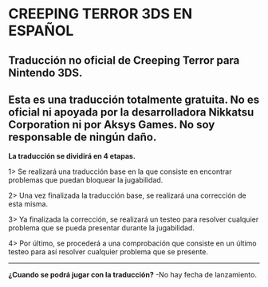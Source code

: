 # CREEPING TERROR 3DS EN ESPAÑOL
Traducción no oficial de Creeping Terror para Nintendo 3DS.
-------------------------------------------

**Esta es una traducción totalmente gratuita.
No es oficial ni apoyada por la desarrolladora Nikkatsu Corporation ni por Aksys Games.
No soy responsable de ningún daño.**
-------------------------------------------

**La traducción se dividirá en 4 etapas.**

1> Se realizará una traducción base en la que consiste en encontrar problemas que puedan bloquear la jugabilidad.

2> Una vez finalizada la traducción base, se realizará una corrección de esta misma.

3> Ya finalizada la corrección, se realizará un testeo para resolver cualquier problema que se pueda presentar durante la jugabilidad.

4> Por último, se procederá a una comprobación que consiste en un último testeo para así resolver cualquier problema que se presente.

-------------------------------------------

**¿Cuando se podrá jugar con la traducción?**
-No hay fecha de lanzamiento.
